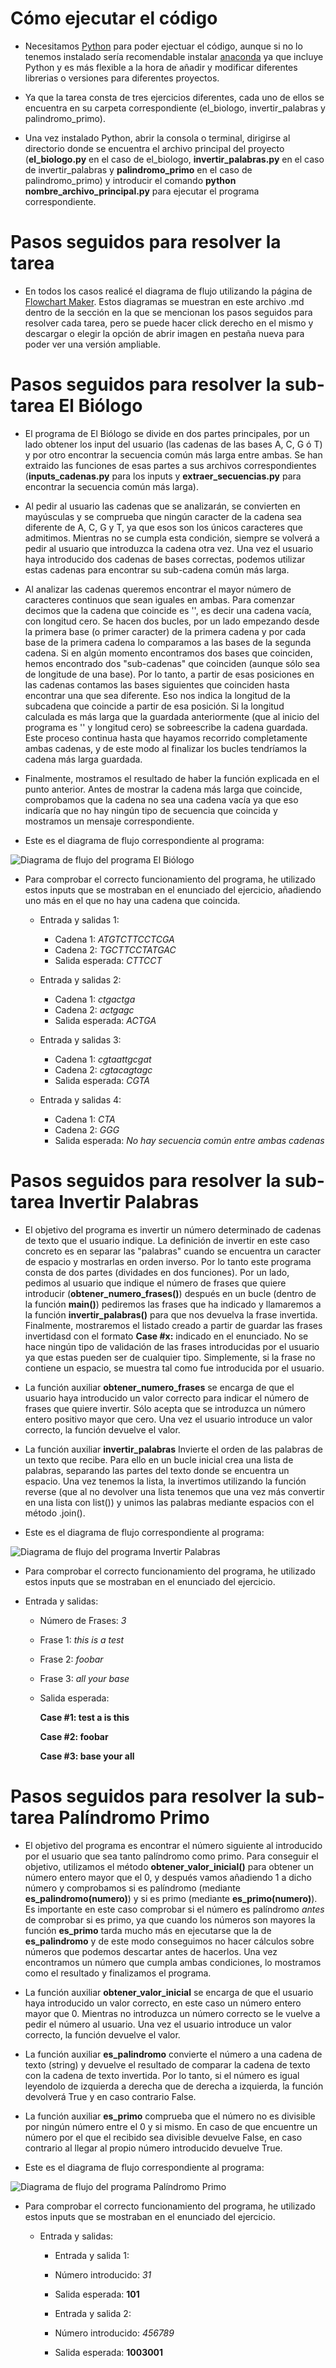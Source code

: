 # Cómo ejecutar el código

-   Necesitamos [Python](https://www.python.org/) para poder ejectuar el código, aunque si no lo tenemos instalado sería recomendable instalar [anaconda](https://www.anaconda.com/products/individual) ya que incluye Python y es más flexible a la hora de añadir y modificar diferentes librerias o versiones para diferentes proyectos.

-   Ya que la tarea consta de tres ejercicios diferentes, cada uno de ellos se encuentra en su carpeta correspondiente (el_biologo, invertir_palabras y palindromo_primo).

-   Una vez instalado Python, abrir la consola o terminal, dirigirse al directorio donde se encuentra el archivo principal del proyecto (**el_biologo.py** en el caso de el_biologo, **invertir_palabras.py** en el caso de invertir_palabras y **palindromo_primo** en el caso de palindromo_primo) y introducir el comando **python nombre_archivo_principal.py** para ejecutar el programa correspondiente.

# Pasos seguidos para resolver la tarea

-   En todos los casos realicé el diagrama de flujo utilizando la página de [Flowchart Maker](https://app.diagrams.net/). Estos diagramas se muestran en este archivo .md dentro de la sección en la que se mencionan los pasos seguidos para resolver cada tarea, pero se puede hacer click derecho en el mismo y descargar o elegir la opción de abrir imagen en pestaña nueva para poder ver una versión ampliable.

# Pasos seguidos para resolver la sub-tarea El Biólogo

-   El programa de El Biólogo se divide en dos partes principales, por un lado obtener los input del usuario (las cadenas de las bases A, C, G ó T) y por otro encontrar la secuencia común más larga entre ambas. Se han extraido las funciones de esas partes a sus archivos correspondientes (**inputs_cadenas.py** para los inputs y **extraer_secuencias.py** para encontrar la secuencia común más larga).

-   Al pedir al usuario las cadenas que se analizarán, se convierten en mayúsculas y se comprueba que ningún caracter de la cadena sea diferente de A, C, G y T, ya que esos son los únicos caracteres que admitimos. Mientras no se cumpla esta condición, siempre se volverá a pedir al usuario que introduzca la cadena otra vez. Una vez el usuario haya introducido dos cadenas de bases correctas, podemos utilizar estas cadenas para encontrar su sub-cadena común más larga.

-   Al analizar las cadenas queremos encontrar el mayor número de caracteres continuos que sean iguales en ambas. Para comenzar decimos que la cadena que coincide es '', es decir una cadena vacía, con longitud cero. Se hacen dos bucles, por un lado empezando desde la primera base (o primer caracter) de la primera cadena y por cada base de la primera cadena lo comparamos a las bases de la segunda cadena. Si en algún momento encontramos dos bases que coinciden, hemos encontrado dos "sub-cadenas" que coinciden (aunque sólo sea de longitude de una base). Por lo tanto, a partir de esas posiciones en las cadenas contamos las bases siguientes que coinciden hasta encontrar una que sea diferente. Eso nos indica la longitud de la subcadena que coincide a partir de esa posición. Si la longitud calculada es más larga que la guardada anteriormente (que al inicio del programa es '' y longitud cero) se sobreescribe la cadena guardada. Este proceso continua hasta que hayamos recorrido completamente ambas cadenas, y de este modo al finalizar los bucles tendríamos la cadena más larga guardada.

-   Finalmente, mostramos el resultado de haber la función explicada en el punto anterior. Antes de mostrar la cadena más larga que coincide, comprobamos que la cadena no sea una cadena vacía ya que eso indicaría que no hay ningún tipo de secuencia que coincida y mostramos un mensaje correspondiente.

-   Este es el diagrama de flujo correspondiente al programa:

![Diagrama de flujo del programa El Biólogo](diagrama-el-biologo.png)

-   Para comprobar el correcto funcionamiento del programa, he utilizado estos inputs que se mostraban en el enunciado del ejercicio, añadiendo uno más en el que no hay una cadena que coincida.

    -   Entrada y salidas 1:

        -   Cadena 1: _ATGTCTTCCTCGA_
        -   Cadena 2: _TGCTTCCTATGAC_
        -   Salida esperada: _CTTCCT_

    -   Entrada y salidas 2:

        -   Cadena 1: _ctgactga_
        -   Cadena 2: _actgagc_
        -   Salida esperada: _ACTGA_

    -   Entrada y salidas 3:

        -   Cadena 1: _cgtaattgcgat_
        -   Cadena 2: _cgtacagtagc_
        -   Salida esperada: _CGTA_

    -   Entrada y salidas 4:
        -   Cadena 1: _CTA_
        -   Cadena 2: _GGG_
        -   Salida esperada: _No hay secuencia común entre ambas cadenas_

# Pasos seguidos para resolver la sub-tarea Invertir Palabras

-   El objetivo del programa es invertir un número determinado de cadenas de texto que el usuario indique. La definición de invertir en este caso concreto es en separar las "palabras" cuando se encuentra un caracter de espacio y mostrarlas en orden inverso. Por lo tanto este programa consta de dos partes (dividades en dos funciones). Por un lado, pedimos al usuario que indique el número de frases que quiere introducir (**obtener_numero_frases()**) después en un bucle (dentro de la función **main()**) pediremos las frases que ha indicado y llamaremos a la función **invertir_palabras()** para que nos devuelva la frase invertida. Finalmente, mostraremos el listado creado a partir de guardar las frases invertidasd con el formato **Case #x:** indicado en el enunciado. No se hace ningún tipo de validación de las frases introducidas por el usuario ya que estas pueden ser de cualquier tipo. Simplemente, si la frase no contiene un espacio, se muestra tal como fue introducida por el usuario.

-   La función auxiliar **obtener_numero_frases** se encarga de que el usuario haya introducido un valor correcto para indicar el número de frases que quiere invertir. Sólo acepta que se introduzca un número entero positivo mayor que cero. Una vez el usuario introduce un valor correcto, la función devuelve el valor.

-   La función auxiliar **invertir_palabras** Invierte el orden de las palabras de un texto que recibe. Para ello en un bucle inicial crea una lista de palabras, separando las partes del texto donde se encuentra un espacio. Una vez tenemos la lista, la invertimos utilizando la función reverse (que al no devolver una lista tenemos que una vez más convertir en una lista con list()) y unimos las palabras mediante espacios con el método .join().

-   Este es el diagrama de flujo correspondiente al programa:

![Diagrama de flujo del programa Invertir Palabras](diagrama-invertir-palabras.png)

-   Para comprobar el correcto funcionamiento del programa, he utilizado estos inputs que se mostraban en el enunciado del ejercicio.

-   Entrada y salidas:

    -   Número de Frases: _3_
    -   Frase 1: _this is a test_
    -   Frase 2: _foobar_
    -   Frase 3: _all your base_

    -   Salida esperada:

        **Case #1: test a is this**

        **Case #2: foobar**

        **Case #3: base your all**

# Pasos seguidos para resolver la sub-tarea Palíndromo Primo

-   El objetivo del programa es encontrar el número siguiente al introducido por el usuario que sea tanto palíndromo como primo. Para conseguir el objetivo, utilizamos el método **obtener_valor_inicial()** para obtener un número entero mayor que el 0, y después vamos añadiendo 1 a dicho número y comprobamos si es palíndromo (mediante **es_palindromo(numero)**) y si es primo (mediante **es_primo(numero)**). Es importante en este caso comprobar si el número es palíndromo _antes_ de comprobar si es primo, ya que cuando los números son mayores la función **es_primo** tarda mucho más en ejecutarse que la de **es_palindromo** y de este modo conseguimos no hacer cálculos sobre números que podemos descartar antes de hacerlos. Una vez encontramos un número que cumpla ambas condiciones, lo mostramos como el resultado y finalizamos el programa.

-   La función auxiliar **obtener_valor_inicial** se encarga de que el usuario haya introducido un valor correcto, en este caso un número entero mayor que 0. Mientras no introduzca un número correcto se le vuelve a pedir el número al usuario. Una vez el usuario introduce un valor correcto, la función devuelve el valor.

-   La función auxiliar **es_palindromo** convierte el número a una cadena de texto (string) y devuelve el resultado de comparar la cadena de texto con la cadena de texto invertida. Por lo tanto, si el número es igual leyendolo de izquierda a derecha que de derecha a izquierda, la función devolverá True y en caso contrario False.

-   La función auxiliar **es_primo** comprueba que el número no es divisible por ningún número entre el 0 y si mismo. En caso de que encuentre un número por el que el recibido sea divisible devuelve False, en caso contrario al llegar al propio número introducido devuelve True.

-   Este es el diagrama de flujo correspondiente al programa:

![Diagrama de flujo del programa Palíndromo Primo](diagrama-palindromo-primo.png)

-   Para comprobar el correcto funcionamiento del programa, he utilizado estos inputs que se mostraban en el enunciado del ejercicio.

    -   Entrada y salidas:

        -   Entrada y salida 1:

        -   Número introducido: _31_
        -   Salida esperada: **101**

        -   Entrada y salida 2:

        -   Número introducido: _456789_
        -   Salida esperada: **1003001**
